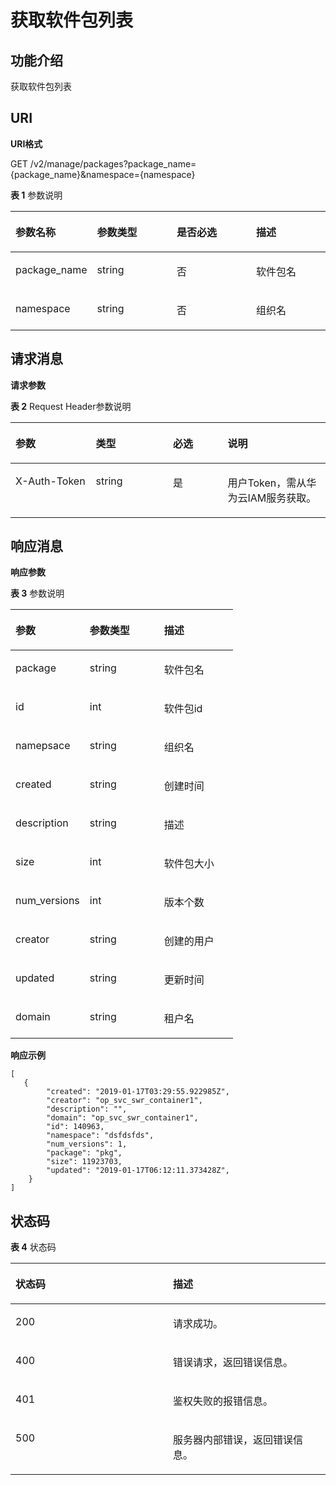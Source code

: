 # 获取软件包列表<a name="swr_02_0079"></a>

## 功能介绍<a name="section1443210953113"></a>

获取软件包列表

## URI<a name="section544016913315"></a>

**URI格式**

GET /v2/manage/packages?package\_name=\{package\_name\}&namespace=\{namespace\}

**表 1**  参数说明

<a name="table114431913117"></a>
<table><thead align="left"><tr id="row1139571016312"><th class="cellrowborder" valign="top" width="23.937606239376063%" id="mcps1.2.5.1.1"><p id="p33954104314"><a name="p33954104314"></a><a name="p33954104314"></a>参数名称</p>
</th>
<th class="cellrowborder" valign="top" width="25.82741725827417%" id="mcps1.2.5.1.2"><p id="p91812012154918"><a name="p91812012154918"></a><a name="p91812012154918"></a>参数类型</p>
</th>
<th class="cellrowborder" valign="top" width="25.91740825917408%" id="mcps1.2.5.1.3"><p id="p153951310103117"><a name="p153951310103117"></a><a name="p153951310103117"></a>是否必选</p>
</th>
<th class="cellrowborder" valign="top" width="24.317568243175682%" id="mcps1.2.5.1.4"><p id="p1039612102311"><a name="p1039612102311"></a><a name="p1039612102311"></a>描述</p>
</th>
</tr>
</thead>
<tbody><tr id="row13396131016310"><td class="cellrowborder" valign="top" width="23.937606239376063%" headers="mcps1.2.5.1.1 "><p id="p339617109315"><a name="p339617109315"></a><a name="p339617109315"></a>package_name</p>
</td>
<td class="cellrowborder" valign="top" width="25.82741725827417%" headers="mcps1.2.5.1.2 "><p id="p5798161404312"><a name="p5798161404312"></a><a name="p5798161404312"></a>string</p>
</td>
<td class="cellrowborder" valign="top" width="25.91740825917408%" headers="mcps1.2.5.1.3 "><p id="p2396910193113"><a name="p2396910193113"></a><a name="p2396910193113"></a>否</p>
</td>
<td class="cellrowborder" valign="top" width="24.317568243175682%" headers="mcps1.2.5.1.4 "><p id="p19396210183113"><a name="p19396210183113"></a><a name="p19396210183113"></a>软件包名</p>
</td>
</tr>
<tr id="row1839614109311"><td class="cellrowborder" valign="top" width="23.937606239376063%" headers="mcps1.2.5.1.1 "><p id="p1439681043119"><a name="p1439681043119"></a><a name="p1439681043119"></a>namespace</p>
</td>
<td class="cellrowborder" valign="top" width="25.82741725827417%" headers="mcps1.2.5.1.2 "><p id="p124673439496"><a name="p124673439496"></a><a name="p124673439496"></a>string</p>
</td>
<td class="cellrowborder" valign="top" width="25.91740825917408%" headers="mcps1.2.5.1.3 "><p id="p113961910153114"><a name="p113961910153114"></a><a name="p113961910153114"></a>否</p>
</td>
<td class="cellrowborder" valign="top" width="24.317568243175682%" headers="mcps1.2.5.1.4 "><p id="p1839651073113"><a name="p1839651073113"></a><a name="p1839651073113"></a>组织名</p>
</td>
</tr>
</tbody>
</table>

## 请求消息<a name="section246779183111"></a>

**请求参数**

**表 2**  Request Header参数说明

<a name="table946818919311"></a>
<table><thead align="left"><tr id="row123991710173116"><th class="cellrowborder" valign="top" width="25.509999999999998%" id="mcps1.2.5.1.1"><p id="p1739941012313"><a name="p1739941012313"></a><a name="p1739941012313"></a>参数</p>
</th>
<th class="cellrowborder" valign="top" width="24.490000000000002%" id="mcps1.2.5.1.2"><p id="p939918106313"><a name="p939918106313"></a><a name="p939918106313"></a>类型</p>
</th>
<th class="cellrowborder" valign="top" width="17.349999999999998%" id="mcps1.2.5.1.3"><p id="p740071015317"><a name="p740071015317"></a><a name="p740071015317"></a>必选</p>
</th>
<th class="cellrowborder" valign="top" width="32.65%" id="mcps1.2.5.1.4"><p id="p1440031083116"><a name="p1440031083116"></a><a name="p1440031083116"></a>说明</p>
</th>
</tr>
</thead>
<tbody><tr id="row540019101311"><td class="cellrowborder" valign="top" width="25.509999999999998%" headers="mcps1.2.5.1.1 "><p id="p1740010103311"><a name="p1740010103311"></a><a name="p1740010103311"></a>X-Auth-Token</p>
</td>
<td class="cellrowborder" valign="top" width="24.490000000000002%" headers="mcps1.2.5.1.2 "><p id="p104001910123118"><a name="p104001910123118"></a><a name="p104001910123118"></a>string</p>
</td>
<td class="cellrowborder" valign="top" width="17.349999999999998%" headers="mcps1.2.5.1.3 "><p id="p204001410133110"><a name="p204001410133110"></a><a name="p204001410133110"></a>是</p>
</td>
<td class="cellrowborder" valign="top" width="32.65%" headers="mcps1.2.5.1.4 "><p id="p14001710163114"><a name="p14001710163114"></a><a name="p14001710163114"></a>用户Token，需从华为云IAM服务获取。</p>
</td>
</tr>
</tbody>
</table>

## 响应消息<a name="section1147499133112"></a>

**响应参数**

**表 3**  参数说明

<a name="table147515933117"></a>
<table><thead align="left"><tr id="row940413107319"><th class="cellrowborder" valign="top" width="33.33333333333333%" id="mcps1.2.4.1.1"><p id="p1840411106318"><a name="p1840411106318"></a><a name="p1840411106318"></a>参数</p>
</th>
<th class="cellrowborder" valign="top" width="33.33333333333333%" id="mcps1.2.4.1.2"><p id="p11404101063117"><a name="p11404101063117"></a><a name="p11404101063117"></a>参数类型</p>
</th>
<th class="cellrowborder" valign="top" width="33.33333333333333%" id="mcps1.2.4.1.3"><p id="p134051410183110"><a name="p134051410183110"></a><a name="p134051410183110"></a>描述</p>
</th>
</tr>
</thead>
<tbody><tr id="row240521015315"><td class="cellrowborder" valign="top" width="33.33333333333333%" headers="mcps1.2.4.1.1 "><p id="p134053103311"><a name="p134053103311"></a><a name="p134053103311"></a>package</p>
</td>
<td class="cellrowborder" valign="top" width="33.33333333333333%" headers="mcps1.2.4.1.2 "><p id="p740510109317"><a name="p740510109317"></a><a name="p740510109317"></a>string</p>
</td>
<td class="cellrowborder" valign="top" width="33.33333333333333%" headers="mcps1.2.4.1.3 "><p id="p164051310133114"><a name="p164051310133114"></a><a name="p164051310133114"></a>软件包名</p>
</td>
</tr>
<tr id="row1140516106318"><td class="cellrowborder" valign="top" width="33.33333333333333%" headers="mcps1.2.4.1.1 "><p id="p144059109313"><a name="p144059109313"></a><a name="p144059109313"></a>id</p>
</td>
<td class="cellrowborder" valign="top" width="33.33333333333333%" headers="mcps1.2.4.1.2 "><p id="p1740521003116"><a name="p1740521003116"></a><a name="p1740521003116"></a>int</p>
</td>
<td class="cellrowborder" valign="top" width="33.33333333333333%" headers="mcps1.2.4.1.3 "><p id="p1040541014316"><a name="p1040541014316"></a><a name="p1040541014316"></a>软件包id</p>
</td>
</tr>
<tr id="row6405171073113"><td class="cellrowborder" valign="top" width="33.33333333333333%" headers="mcps1.2.4.1.1 "><p id="p1940518109319"><a name="p1940518109319"></a><a name="p1940518109319"></a>namepsace</p>
</td>
<td class="cellrowborder" valign="top" width="33.33333333333333%" headers="mcps1.2.4.1.2 "><p id="p5405310183114"><a name="p5405310183114"></a><a name="p5405310183114"></a>string</p>
</td>
<td class="cellrowborder" valign="top" width="33.33333333333333%" headers="mcps1.2.4.1.3 "><p id="p54051310173117"><a name="p54051310173117"></a><a name="p54051310173117"></a>组织名</p>
</td>
</tr>
<tr id="row7405710183120"><td class="cellrowborder" valign="top" width="33.33333333333333%" headers="mcps1.2.4.1.1 "><p id="p15405510183115"><a name="p15405510183115"></a><a name="p15405510183115"></a>created</p>
</td>
<td class="cellrowborder" valign="top" width="33.33333333333333%" headers="mcps1.2.4.1.2 "><p id="p6405111014315"><a name="p6405111014315"></a><a name="p6405111014315"></a>string</p>
</td>
<td class="cellrowborder" valign="top" width="33.33333333333333%" headers="mcps1.2.4.1.3 "><p id="p1940531023110"><a name="p1940531023110"></a><a name="p1940531023110"></a>创建时间</p>
</td>
</tr>
<tr id="row16405141033118"><td class="cellrowborder" valign="top" width="33.33333333333333%" headers="mcps1.2.4.1.1 "><p id="p19405810163116"><a name="p19405810163116"></a><a name="p19405810163116"></a>description</p>
</td>
<td class="cellrowborder" valign="top" width="33.33333333333333%" headers="mcps1.2.4.1.2 "><p id="p3405151043112"><a name="p3405151043112"></a><a name="p3405151043112"></a>string</p>
</td>
<td class="cellrowborder" valign="top" width="33.33333333333333%" headers="mcps1.2.4.1.3 "><p id="p12405210183112"><a name="p12405210183112"></a><a name="p12405210183112"></a>描述</p>
</td>
</tr>
<tr id="row1740581043118"><td class="cellrowborder" valign="top" width="33.33333333333333%" headers="mcps1.2.4.1.1 "><p id="p340531016311"><a name="p340531016311"></a><a name="p340531016311"></a>size</p>
</td>
<td class="cellrowborder" valign="top" width="33.33333333333333%" headers="mcps1.2.4.1.2 "><p id="p64051110103113"><a name="p64051110103113"></a><a name="p64051110103113"></a>int</p>
</td>
<td class="cellrowborder" valign="top" width="33.33333333333333%" headers="mcps1.2.4.1.3 "><p id="p1840514100311"><a name="p1840514100311"></a><a name="p1840514100311"></a>软件包大小</p>
</td>
</tr>
<tr id="row134052103312"><td class="cellrowborder" valign="top" width="33.33333333333333%" headers="mcps1.2.4.1.1 "><p id="p184051210103110"><a name="p184051210103110"></a><a name="p184051210103110"></a>num_versions</p>
</td>
<td class="cellrowborder" valign="top" width="33.33333333333333%" headers="mcps1.2.4.1.2 "><p id="p3406151017316"><a name="p3406151017316"></a><a name="p3406151017316"></a>int</p>
</td>
<td class="cellrowborder" valign="top" width="33.33333333333333%" headers="mcps1.2.4.1.3 "><p id="p13406121043112"><a name="p13406121043112"></a><a name="p13406121043112"></a>版本个数</p>
</td>
</tr>
<tr id="row6155199191318"><td class="cellrowborder" valign="top" width="33.33333333333333%" headers="mcps1.2.4.1.1 "><p id="p201558913134"><a name="p201558913134"></a><a name="p201558913134"></a>creator</p>
</td>
<td class="cellrowborder" valign="top" width="33.33333333333333%" headers="mcps1.2.4.1.2 "><p id="p81562901314"><a name="p81562901314"></a><a name="p81562901314"></a>string</p>
</td>
<td class="cellrowborder" valign="top" width="33.33333333333333%" headers="mcps1.2.4.1.3 "><p id="p151568971313"><a name="p151568971313"></a><a name="p151568971313"></a>创建的用户</p>
</td>
</tr>
<tr id="row1616171310132"><td class="cellrowborder" valign="top" width="33.33333333333333%" headers="mcps1.2.4.1.1 "><p id="p71671319134"><a name="p71671319134"></a><a name="p71671319134"></a>updated</p>
</td>
<td class="cellrowborder" valign="top" width="33.33333333333333%" headers="mcps1.2.4.1.2 "><p id="p916171381316"><a name="p916171381316"></a><a name="p916171381316"></a>string</p>
</td>
<td class="cellrowborder" valign="top" width="33.33333333333333%" headers="mcps1.2.4.1.3 "><p id="p12162138137"><a name="p12162138137"></a><a name="p12162138137"></a>更新时间</p>
</td>
</tr>
<tr id="row743716163135"><td class="cellrowborder" valign="top" width="33.33333333333333%" headers="mcps1.2.4.1.1 "><p id="p10437171617135"><a name="p10437171617135"></a><a name="p10437171617135"></a>domain</p>
</td>
<td class="cellrowborder" valign="top" width="33.33333333333333%" headers="mcps1.2.4.1.2 "><p id="p15437101613131"><a name="p15437101613131"></a><a name="p15437101613131"></a>string</p>
</td>
<td class="cellrowborder" valign="top" width="33.33333333333333%" headers="mcps1.2.4.1.3 "><p id="p64371161137"><a name="p64371161137"></a><a name="p64371161137"></a>租户名</p>
</td>
</tr>
</tbody>
</table>

**响应示例**

```
[
   {
        "created": "2019-01-17T03:29:55.922985Z",
        "creator": "op_svc_swr_container1",
        "description": "",
        "domain": "op_svc_swr_container1",
        "id": 140963,
        "namespace": "dsfdsfds",
        "num_versions": 1,
        "package": "pkg",
        "size": 11923703,
        "updated": "2019-01-17T06:12:11.373428Z",
    }
]
```

## 状态码<a name="section14509496311"></a>

**表 4**  状态码

<a name="table13510898311"></a>
<table><thead align="left"><tr id="row74096104315"><th class="cellrowborder" valign="top" width="50%" id="mcps1.2.3.1.1"><p id="p8409121019314"><a name="p8409121019314"></a><a name="p8409121019314"></a>状态码</p>
</th>
<th class="cellrowborder" valign="top" width="50%" id="mcps1.2.3.1.2"><p id="p140941012315"><a name="p140941012315"></a><a name="p140941012315"></a>描述</p>
</th>
</tr>
</thead>
<tbody><tr id="row4409910183113"><td class="cellrowborder" valign="top" width="50%" headers="mcps1.2.3.1.1 "><p id="p440971016315"><a name="p440971016315"></a><a name="p440971016315"></a>200</p>
</td>
<td class="cellrowborder" valign="top" width="50%" headers="mcps1.2.3.1.2 "><p id="p134099100310"><a name="p134099100310"></a><a name="p134099100310"></a>请求成功。</p>
</td>
</tr>
<tr id="row9409191011318"><td class="cellrowborder" valign="top" width="50%" headers="mcps1.2.3.1.1 "><p id="p144091210103113"><a name="p144091210103113"></a><a name="p144091210103113"></a>400</p>
</td>
<td class="cellrowborder" valign="top" width="50%" headers="mcps1.2.3.1.2 "><p id="p1940961083117"><a name="p1940961083117"></a><a name="p1940961083117"></a>错误请求，返回错误信息。</p>
</td>
</tr>
<tr id="row1040911101319"><td class="cellrowborder" valign="top" width="50%" headers="mcps1.2.3.1.1 "><p id="p1040913101312"><a name="p1040913101312"></a><a name="p1040913101312"></a>401</p>
</td>
<td class="cellrowborder" valign="top" width="50%" headers="mcps1.2.3.1.2 "><p id="p18409191017317"><a name="p18409191017317"></a><a name="p18409191017317"></a>鉴权失败的报错信息。</p>
</td>
</tr>
<tr id="row14409191003116"><td class="cellrowborder" valign="top" width="50%" headers="mcps1.2.3.1.1 "><p id="p1540951010314"><a name="p1540951010314"></a><a name="p1540951010314"></a>500</p>
</td>
<td class="cellrowborder" valign="top" width="50%" headers="mcps1.2.3.1.2 "><p id="p74091710113118"><a name="p74091710113118"></a><a name="p74091710113118"></a>服务器内部错误，返回错误信息。</p>
</td>
</tr>
</tbody>
</table>

